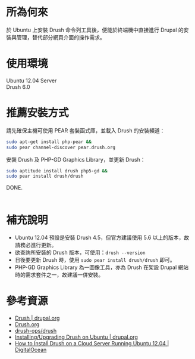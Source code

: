 所為何來
=
於 Ubuntu 上安裝 Drush 命令列工具後，便能於終端機中直接進行 Drupal 的安裝與管理，替代部分網頁介面的操作需求。
   
   
使用環境
=
Ubuntu 12.04 Server  
Drush 6.0
   

推薦安裝方式
=
請先確保主機可使用 PEAR 套裝函式庫，並載入 Drush 的安裝頻道：
```bash
sudo apt-get install php-pear && 
sudo pear channel-discover pear.drush.org 
```
安裝 Drush 及 PHP-GD Graphics Library，並更新 Drush：
```bash
sudo aptitude install drush php5-gd && 
sudo pear install drush/drush
```
   
DONE.
<br>
<br>

補充說明
=
* Ubuntu 12.04 預設是安裝 Drush 4.5，但官方建議使用 5.6 以上的版本，故請務必進行更新。
* 欲查詢所安裝的 Drush 版本，可使用：<code>drush --version</code>
* 日後要更新 Drush 時，使用 <code>sudo pear install drush/drush</code> 即可。
* PHP-GD Graphics Library 為一圖像工具，亦為 Drush 在架設 Drupal 網站時的需求套件之一，故建議一併安裝。
   
參考資源
=
* [Drush | drupal.org](https://drupal.org/project/drush)
* [Drush.org](http://www.drush.org/)
* [drush-ops/drush](https://github.com/drush-ops/drush)
* [Installing/Upgrading Drush on Ubuntu | drupal.org](https://drupal.org/node/1248790)
* [How to Install Drush on a Cloud Server Running Ubuntu 12.04 | DigitalOcean](https://www.digitalocean.com/community/articles/how-to-install-drush-on-a-cloud-server-running-ubuntu-12-04)

